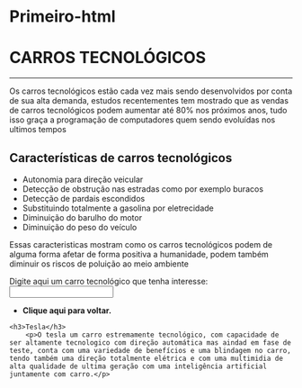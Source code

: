# Primeiro-html
<!DOCTYPE html>
<html lang="en">
<head>
    <meta charset="UTF-8">
    <meta name="viewport" content="width=device-width, initial-scale=1.0">
    <title>Carros do futuro</title>
</head>
<body>  
    <h1 id="Inicio">CARROS TECNOLÓGICOS</h1>
    <hr>
        <p>Os carros tecnológicos estão cada vez mais sendo desenvolvidos por conta de sua alta demanda, estudos recentementes tem mostrado que as vendas de carros tecnológicos podem  aumentar até 80% nos próximos anos, tudo isso graça a programação de computadores quem sendo evoluídas nos ultimos tempos</p>
    <h2>Características de carros tecnológicos</h2>
        <ul>
            <li>Autonomia para direção veicular</li>
            <li>Detecção de obstrução nas estradas como por exemplo buracos</li>
            <li>Detecção de pardais escondidos</li>
            <li>Substituindo totalmente a gasolina por eletrecidade</li>
            <li>Diminuição do barulho do motor</li>
            <li>Diminuição do peso do veículo</li>
        </ul>       
        <p>Essas caracteristicas mostram como os carros tecnológicos podem de alguma forma afetar de forma positiva a humanidade, podem também diminuir os riscos de poluição ao meio ambiente</p>
        <p>Digite aqui um carro tecnológico que tenha interesse:<input></p>
        <ul>
            <li><a herf="#Inicio"><strong> Clique aqui para voltar.</strong></a></li> 
        </ul>

    <h3>Tesla</h3>
        <p>O tesla um carro estremamente tecnológico, com capacidade de ser altamente tecnologico com direção automática mas aindad em fase de teste, conta com uma variedade de benefícios e uma blindagem no carro, tendo também uma direção totalmente elétrica e com uma multimidia de alta qualidade de ultima geração com uma inteligência artificial juntamente com carro.</p>

</body>
</html>  

